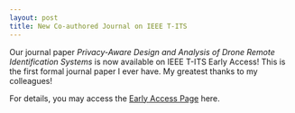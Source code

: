 ```yaml
---
layout: post
title: New Co-authored Journal on IEEE T-ITS
---
```


Our journal paper _Privacy-Aware Design and Analysis of Drone Remote Identification Systems_ is now available on IEEE T-ITS Early Access!
This is the first formal journal paper I ever have. My greatest thanks to my colleagues!

For details, you may access the [Early Access Page](https://ieeexplore.ieee.org/abstract/document/10682108) here.
